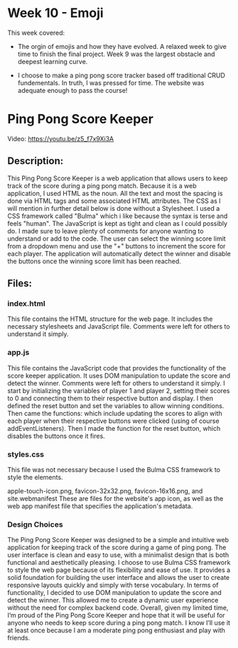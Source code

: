 # Week 10 - Emoji

This week covered:

* The orgin of emojis and how they have evolved. A relaxed week to give time to finish the final project. Week 9 was the largest obstacle and deepest learning curve. 

* I choose to make a ping pong score tracker based off traditional CRUD fundementals. In truth, I was pressed for time. The website was adequate enough to pass the course!

# Ping Pong Score Keeper

Video: <https://youtu.be/z5_f7x9Xi3A>

## Description:

This Ping Pong Score Keeper is a web application that allows users to keep track of the score during a ping pong match. Because it is a web application, I used HTML as the noun. All the text and most the spacing is done via HTML tags and some associated HTML attributes. The CSS as I will mention in further detail below is done without a Stylesheet. I used a CSS framework called "Bulma" which i like because the syntax is terse and feels "human". The JavaScript is kept as tight and clean as I could possibly do. I made sure to leave plenty of comments for anyone wanting to understand or add to the code. The user can select the winning score limit from a dropdown menu and use the "+" buttons to increment the score for each player. The application will automatically detect the winner and disable the buttons once the winning score limit has been reached.

## Files:

### index.html
This file contains the HTML structure for the web page. It includes the necessary stylesheets and JavaScript file. Comments were left for others to understand it simply.

### app.js
This file contains the JavaScript code that provides the functionality of the score keeper application. It uses DOM manipulation to update the score and detect the winner. Comments were left for others to understand it simply. I start by initializing the variables of player 1 and player 2, setting their scores to 0 and connecting them to their respective button and display. I then defined the reset button and set the variables to allow winning conditions. Then came the functions: which include updating the scores to align with each player when their respective buttons were clicked (using of course addEventListeners). Then I made the function for the reset button, which disables the buttons once it fires.

### styles.css
This file was not necessary because I used the Bulma CSS framework to style the elements.

apple-touch-icon.png, favicon-32x32.png, favicon-16x16.png, and site.webmanifest
These are files for the website's  app icon, as well as the web app manifest file that specifies the application's metadata.

### Design Choices
The Ping Pong Score Keeper was designed to be a simple and intuitive web application for keeping track of the score during a game of ping pong. The user interface is clean and easy to use, with a minimalist design that is both functional and aesthetically pleasing.
I choose to use Bulma CSS framework to style the web page because of its flexibility and ease of use. It provides a solid foundation for building the user interface and allows the user to create responsive layouts quickly and simply with terse vocabulary.
In terms of functionality, I decided to use DOM manipulation to update the score and detect the winner. This allowed me to create a dynamic user experience without the need for complex backend code.
Overall, given my limited time, I’m proud of the Ping Pong Score Keeper and hope that it will be useful for anyone who needs to keep score during a ping pong match. I know I’ll use it at least once because I am a moderate ping pong enthusiast and play with friends.
